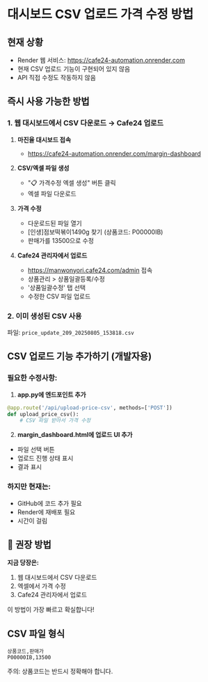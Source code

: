 # 대시보드 CSV 업로드 가격 수정 방법

## 현재 상황
- Render 웹 서비스: https://cafe24-automation.onrender.com
- 현재 CSV 업로드 기능이 구현되어 있지 않음
- API 직접 수정도 작동하지 않음

## 즉시 사용 가능한 방법

### 1. 웹 대시보드에서 CSV 다운로드 → Cafe24 업로드
1. **마진율 대시보드 접속**
   - https://cafe24-automation.onrender.com/margin-dashboard

2. **CSV/엑셀 파일 생성**
   - "📋 가격수정 엑셀 생성" 버튼 클릭
   - 엑셀 파일 다운로드

3. **가격 수정**
   - 다운로드된 파일 열기
   - [인생]점보떡볶이1490g 찾기 (상품코드: P00000IB)
   - 판매가를 13500으로 수정

4. **Cafe24 관리자에서 업로드**
   - https://manwonyori.cafe24.com/admin 접속
   - 상품관리 > 상품일괄등록/수정
   - '상품일괄수정' 탭 선택
   - 수정한 CSV 파일 업로드

### 2. 이미 생성된 CSV 사용
파일: `price_update_209_20250805_153818.csv`

## CSV 업로드 기능 추가하기 (개발자용)

### 필요한 수정사항:

1. **app.py에 엔드포인트 추가**
```python
@app.route('/api/upload-price-csv', methods=['POST'])
def upload_price_csv():
    # CSV 파일 받아서 가격 수정
```

2. **margin_dashboard.html에 업로드 UI 추가**
- 파일 선택 버튼
- 업로드 진행 상태 표시
- 결과 표시

### 하지만 현재는:
- GitHub에 코드 추가 필요
- Render에 재배포 필요
- 시간이 걸림

## 🎯 권장 방법

**지금 당장은:**
1. 웹 대시보드에서 CSV 다운로드
2. 엑셀에서 가격 수정
3. Cafe24 관리자에서 업로드

이 방법이 가장 빠르고 확실합니다!

## CSV 파일 형식
```
상품코드,판매가
P00000IB,13500
```

주의: 상품코드는 반드시 정확해야 합니다.
